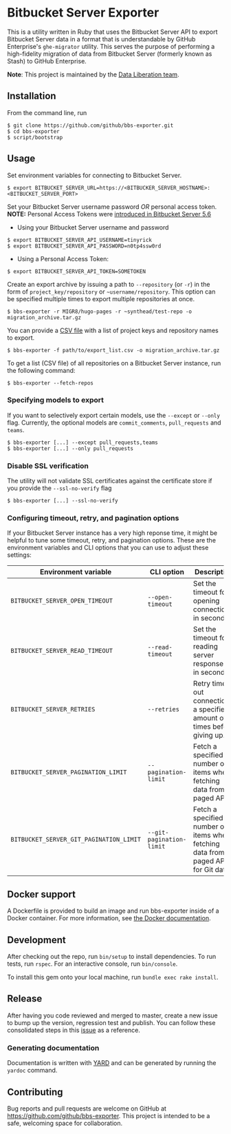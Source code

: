 # Bitbucket Server Exporter

This is a utility written in Ruby that uses the Bitbucket Server API to export Bitbucket Server data in a format that is understandable by GitHub Enterprise's `ghe-migrator` utility. This serves the purpose of performing a high-fidelity migration of data from Bitbucket Server (formerly known as Stash) to GitHub Enterprise.

**Note**: This project is maintained by the [Data Liberation team](https://github.com/github/data-liberation).

## Installation

From the command line, run

    $ git clone https://github.com/github/bbs-exporter.git
    $ cd bbs-exporter
    $ script/bootstrap

## Usage

Set environment variables for connecting to Bitbucket Server.

    $ export BITBUCKET_SERVER_URL=https://<BITBUCKER_SERVER_HOSTNAME>:<BITBUCKET_SERVER_PORT>

Set your Bitbucket Server username password *OR* personal access token. **NOTE:** Personal Access Tokens were [introduced in Bitbucket Server 5.6](https://confluence.atlassian.com/bitbucketserver/personal-access-tokens-939515499.html)

  - Using your Bitbucket Server username and password
  ```
  $ export BITBUCKET_SERVER_API_USERNAME=tinyrick
  $ export BITBUCKET_SERVER_API_PASSWORD=n0tp4ssw0rd
  ```

  - Using a Personal Access Token:
  ```
  $ export BITBUCKET_SERVER_API_TOKEN=SOMETOKEN
  ```

Create an export archive by issuing a path to `--repository` (or `-r`) in the form of `project_key/repository` or `~username/repository`. This option can be specified multiple times to export multiple repositories at once.

    $ bbs-exporter -r MIGR8/hugo-pages -r ~synthead/test-repo -o migration_archive.tar.gz

You can provide a [CSV file](./spec/fixtures/export_list.csv) with a list of project keys and repository names to export.

    $ bbs-exporter -f path/to/export_list.csv -o migration_archive.tar.gz

To get a list (CSV file) of all repositories on a Bitbucket Server instance, run the following command:

    $ bbs-exporter --fetch-repos


### Specifying models to export

If you want to selectively export certain models, use the `--except` or `--only` flag. Currently, the optional models are `commit_comments`, `pull_requests` and `teams`.

    $ bbs-exporter [...] --except pull_requests,teams
    $ bbs-exporter [...] --only pull_requests

### Disable SSL verification

The utility will not validate SSL certificates against the certificate store if you provide the `--ssl-no-verify` flag

    $ bbs-exporter [...] --ssl-no-verify

### Configuring timeout, retry, and pagination options

If your Bitbucket Server instance has a very high reponse time, it might be helpful to tune some timeout, retry, and pagination options.  These are the environment variables and CLI options that you can use to adjust these settings:

| Environment variable                    | CLI option               | Description                                                                        |
|-----------------------------------------|--------------------------|------------------------------------------------------------------------------------|
| `BITBUCKET_SERVER_OPEN_TIMEOUT`         | `--open-timeout`         | Set the timeout for opening connections, in seconds.                               |
| `BITBUCKET_SERVER_READ_TIMEOUT`         | `--read-timeout`         | Set the timeout for reading server responses, in seconds.                          |
| `BITBUCKET_SERVER_RETRIES`              | `--retries`              | Retry timed-out connections a specified amount of times before giving up.          |
| `BITBUCKET_SERVER_PAGINATION_LIMIT`     | `--pagination-limit`     | Fetch a specified number of items when fetching data from paged APIs.              |
| `BITBUCKET_SERVER_GIT_PAGINATION_LIMIT` | `--git-pagination-limit` | Fetch a specified number of items when fetching data from paged APIs for Git data. |

## Docker support

A Dockerfile is provided to build an image and run bbs-exporter inside of a Docker container.  For more information, see [the Docker documentation](docs/Docker.md).

## Development

After checking out the repo, run `bin/setup` to install dependencies.  To run tests, run `rspec`. For an interactive console, run `bin/console`.

To install this gem onto your local machine, run `bundle exec rake install`.

## Release
After having you code reviewed and merged to master, create a new issue to bump up the version, regression test and publish. You can follow these consolidated steps in this [issue](https://github.com/github/bbs-exporter/issues/707) as a reference.

### Generating documentation

Documentation is written with [YARD](http://yardoc.org/) and can be generated by running the `yardoc` command.

## Contributing

Bug reports and pull requests are welcome on GitHub at https://github.com/github/bbs-exporter. This project is intended to be a safe, welcoming space for collaboration.
